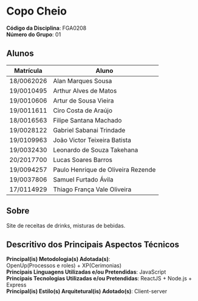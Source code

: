 # Copo Cheio

**Código da Disciplina**: FGA0208<br>
**Número do Grupo**: 01<br>

## Alunos
|Matrícula | Aluno |
| -- | -- |
|  18/0062026  |  Alan Marques Sousa  |
|  19/0010495  |  Arthur Alves de Matos  |
|  19/0010606  |  Artur de Sousa Vieira  |
|  19/0011611  |  Ciro Costa de Araújo  |
|  18/0016563  |  Filipe Santana Machado  |
|  19/0028122  |  Gabriel Sabanai Trindade  |
|  19/0109963  |  João Victor Teixeira Batista |
|  19/0032430  |  Leonardo de Souza Takehana  |
|  20/2017700  |  Lucas Soares Barros  |
|  19/0094257  |  Paulo Henrique de Oliveira Rezende |
|  19/0037806  |  Samuel Furtado Ávila  |
|  17/0114929  |  Thiago França Vale Oliveira  |

## Sobre 
Site de receitas de drinks, misturas de bebidas.

## Descritivo dos Principais Aspectos Técnicos 
**Principal(is) Metodologia(s) Adotada(s)**: <br>OpenUp(Processos e roles) + XP(Cerimonias)</br>
**Principais Linguagens Utilizadas e/ou Pretendidas**: JavaScript<br>
**Principais Tecnologias Utilizadas e/ou Pretendidas**: ReactJS + Node.js + Express  <br>
**Principal(is) Estilo(s) Arquitetural(is) Adotado(s)**: Client-server<br>

